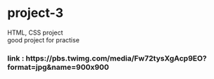 # project-3
HTML, CSS project
<br>good project for practise
<h3> link : https://pbs.twimg.com/media/Fw72tysXgAcp9EO?format=jpg&name=900x900
